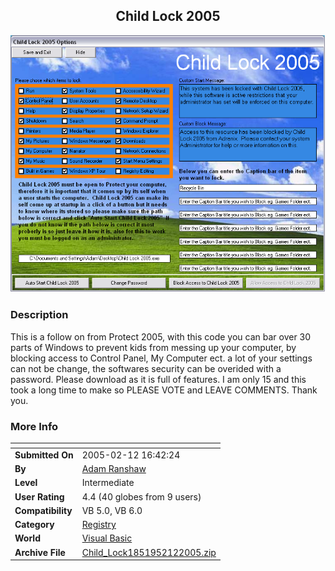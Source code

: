 ﻿<div align="center">

## Child Lock 2005

<img src="PIC20052121739543217.jpg">
</div>

### Description

This is a follow on from Protect 2005, with this code you can bar over 30 parts of Windows to prevent kids from messing up your computer, by blocking access to Control Panel, My Computer ect. a lot of your settings can not be change, the softwares security can be overided with a password. Please download as it is full of features. I am only 15 and this took a long time to make so PLEASE VOTE and LEAVE COMMENTS. Thank you.
 
### More Info
 


<span>             |<span>
---                |---
**Submitted On**   |2005-02-12 16:42:24
**By**             |[Adam Ranshaw](https://github.com/Planet-Source-Code/PSCIndex/blob/master/ByAuthor/adam-ranshaw.md)
**Level**          |Intermediate
**User Rating**    |4.4 (40 globes from 9 users)
**Compatibility**  |VB 5\.0, VB 6\.0
**Category**       |[Registry](https://github.com/Planet-Source-Code/PSCIndex/blob/master/ByCategory/registry__1-36.md)
**World**          |[Visual Basic](https://github.com/Planet-Source-Code/PSCIndex/blob/master/ByWorld/visual-basic.md)
**Archive File**   |[Child\_Lock1851952122005\.zip](https://github.com/Planet-Source-Code/adam-ranshaw-child-lock-2005__1-58865/archive/master.zip)








